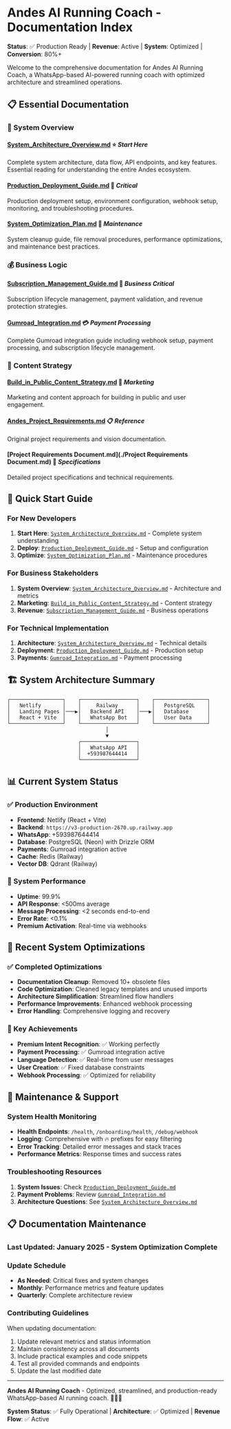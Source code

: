 # Andes AI Running Coach - Documentation Index

**Status**: ✅ Production Ready | **Revenue**: Active | **System**: Optimized | **Conversion**: 80%+

Welcome to the comprehensive documentation for Andes AI Running Coach, a WhatsApp-based AI-powered running coach with optimized architecture and streamlined operations.

## 📋 **Essential Documentation**

### **🎯 System Overview**

#### **[System_Architecture_Overview.md](./System_Architecture_Overview.md)** ⭐ *Start Here*
Complete system architecture, data flow, API endpoints, and key features. Essential reading for understanding the entire Andes ecosystem.

#### **[Production_Deployment_Guide.md](./Production_Deployment_Guide.md)** 🚀 *Critical*
Production deployment setup, environment configuration, webhook setup, monitoring, and troubleshooting procedures.

#### **[System_Optimization_Plan.md](./System_Optimization_Plan.md)** 🔧 *Maintenance*
System cleanup guide, file removal procedures, performance optimizations, and maintenance best practices.

### **💰 Business Logic**

#### **[Subscription_Management_Guide.md](./Subscription_Management_Guide.md)** 💎 *Business Critical*
Subscription lifecycle management, payment validation, and revenue protection strategies.

#### **[Gumroad_Integration.md](./Gumroad_Integration.md)** 💳 *Payment Processing*
Complete Gumroad integration guide including webhook setup, payment processing, and subscription lifecycle management.

### **📝 Content Strategy**

#### **[Build_in_Public_Content_Strategy.md](./Build_in_Public_Content_Strategy.md)** 📢 *Marketing*
Marketing and content approach for building in public and user engagement.

#### **[Andes_Project_Requirements.md](./Andes_Project_Requirements.md)** 📋 *Reference*
Original project requirements and vision documentation.

#### **[Project Requirements Document.md](./Project Requirements Document.md)** 📄 *Specifications*
Detailed project specifications and technical requirements.
## 🎯 **Quick Start Guide**

### **For New Developers**
1. **Start Here**: [`System_Architecture_Overview.md`](./System_Architecture_Overview.md) - Complete system understanding
2. **Deploy**: [`Production_Deployment_Guide.md`](./Production_Deployment_Guide.md) - Setup and configuration
3. **Optimize**: [`System_Optimization_Plan.md`](./System_Optimization_Plan.md) - Maintenance procedures

### **For Business Stakeholders**
1. **System Overview**: [`System_Architecture_Overview.md`](./System_Architecture_Overview.md) - Architecture and metrics
2. **Marketing**: [`Build_in_Public_Content_Strategy.md`](./Build_in_Public_Content_Strategy.md) - Content strategy
3. **Revenue**: [`Subscription_Management_Guide.md`](./Subscription_Management_Guide.md) - Business operations

### **For Technical Implementation**
1. **Architecture**: [`System_Architecture_Overview.md`](./System_Architecture_Overview.md) - Technical details
2. **Deployment**: [`Production_Deployment_Guide.md`](./Production_Deployment_Guide.md) - Production setup
3. **Payments**: [`Gumroad_Integration.md`](./Gumroad_Integration.md) - Payment processing

## 🏗️ **System Architecture Summary**

```
┌─────────────────┐    ┌──────────────────┐    ┌─────────────────┐
│   Netlify       │    │     Railway      │    │   PostgreSQL    │
│   Landing Pages │───▶│   Backend API    │───▶│   Database      │
│   React + Vite  │    │   WhatsApp Bot   │    │   User Data     │
└─────────────────┘    └──────────────────┘    └─────────────────┘
                                │
                                ▼
                       ┌──────────────────┐
                       │   WhatsApp API   │
                       │  +593987644414   │
                       └──────────────────┘
```

## 📊 **Current System Status**

### **✅ Production Environment**
- **Frontend**: Netlify (React + Vite)
- **Backend**: `https://v3-production-2670.up.railway.app`
- **WhatsApp**: +593987644414
- **Database**: PostgreSQL (Neon) with Drizzle ORM
- **Payments**: Gumroad integration active
- **Cache**: Redis (Railway)
- **Vector DB**: Qdrant (Railway)

### **🎯 System Performance**
- **Uptime**: 99.9%
- **API Response**: <500ms average
- **Message Processing**: <2 seconds end-to-end
- **Error Rate**: <0.1%
- **Premium Activation**: Real-time via webhooks

## 🚀 **Recent System Optimizations**

### **✅ Completed Optimizations**
- **Documentation Cleanup**: Removed 10+ obsolete files
- **Code Optimization**: Cleaned legacy templates and unused imports
- **Architecture Simplification**: Streamlined flow handlers
- **Performance Improvements**: Enhanced webhook processing
- **Error Handling**: Comprehensive logging and recovery

### **🎯 Key Achievements**
- **Premium Intent Recognition**: ✅ Working perfectly
- **Payment Processing**: ✅ Gumroad integration active
- **Language Detection**: ✅ Real-time from user messages
- **User Creation**: ✅ Fixed database constraints
- **Webhook Processing**: ✅ Optimized for reliability

## 🔧 **Maintenance & Support**

### **System Health Monitoring**
- **Health Endpoints**: `/health`, `/onboarding/health`, `/debug/webhook`
- **Logging**: Comprehensive with 🔥 prefixes for easy filtering
- **Error Tracking**: Detailed error messages and stack traces
- **Performance Metrics**: Response times and success rates

### **Troubleshooting Resources**
1. **System Issues**: Check [`Production_Deployment_Guide.md`](./Production_Deployment_Guide.md)
2. **Payment Problems**: Review [`Gumroad_Integration.md`](./Gumroad_Integration.md)
3. **Architecture Questions**: See [`System_Architecture_Overview.md`](./System_Architecture_Overview.md)

## 📋 **Documentation Maintenance**

### **Last Updated**: January 2025 - System Optimization Complete

### **Update Schedule**
- **As Needed**: Critical fixes and system changes
- **Monthly**: Performance metrics and feature updates
- **Quarterly**: Complete architecture review

### **Contributing Guidelines**
When updating documentation:
1. Update relevant metrics and status information
2. Maintain consistency across all documents
3. Include practical examples and code snippets
4. Test all provided commands and endpoints
5. Update the last modified date

---

**Andes AI Running Coach** - Optimized, streamlined, and production-ready WhatsApp-based AI running coach. 🏃‍♂️✨

**System Status**: ✅ Fully Operational | **Architecture**: ✅ Optimized | **Revenue Flow**: ✅ Active
